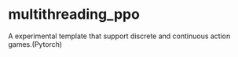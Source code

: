 # multithreading_ppo
A experimental template that support discrete and continuous action games.(Pytorch)
